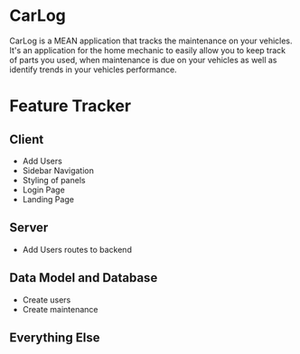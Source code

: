 # CarLog

CarLog is a MEAN application that tracks the maintenance on your vehicles. It's an application for the home mechanic to easily allow you to keep track of parts you used, when maintenance is due on your vehicles as well as identify trends in your vehicles performance.

# Feature Tracker

## Client

- Add Users
- Sidebar Navigation
- Styling of panels
- Login Page
- Landing Page

## Server

- Add Users routes to backend

## Data Model and Database

- Create users
- Create maintenance

## Everything Else